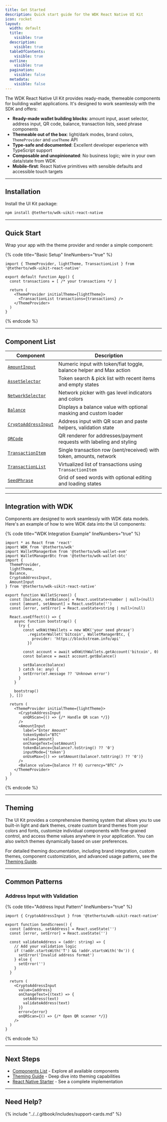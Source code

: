 ```yaml
---
title: Get Started
description: Quick start guide for the WDK React Native UI Kit
icon: rocket
layout:
  width: default
  title:
    visible: true
  description:
    visible: true
  tableOfContents:
    visible: true
  outline:
    visible: true
  pagination:
    visible: false
  metadata:
    visible: false
---
```


The WDK React Native UI Kit provides ready-made, themeable components for building wallet applications. It's designed to work seamlessly with the SDK and offers:

* **Ready-made wallet building blocks**: amount input, asset selector, address input, QR code, balance, transaction lists, seed phrase components
* **Themeable out of the box**: light/dark modes, brand colors, `ThemeProvider` and `useTheme` API
* **Type-safe and documented**: Excellent developer experience with TypeScript support
* **Composable and unopinionated**: No business logic; wire in your own data/state from WDK
* **Mobile-first**: React Native primitives with sensible defaults and accessible touch targets

***

## Installation

Install the UI Kit package:

```bash
npm install @tetherto/wdk-uikit-react-native
```

***

## Quick Start

Wrap your app with the theme provider and render a simple component:

{% code title="Basic Setup" lineNumbers="true" %}
```tsx
import { ThemeProvider, lightTheme, TransactionList } from '@tetherto/wdk-uikit-react-native'

export default function App() {
  const transactions = [ /* your transactions */ ]

  return (
    <ThemeProvider initialTheme={lightTheme}>
      <TransactionList transactions={transactions} />
    </ThemeProvider>
  )
}
```
{% endcode %}

***

## Component List

| Component | Description |
| --- | --- |
| [`AmountInput`](api-reference.md#amountinput) | Numeric input with token/fiat toggle, balance helper and Max action |
| [`AssetSelector`](api-reference.md#assetselector) | Token search & pick list with recent items and empty states |
| [`NetworkSelector`](api-reference.md#networkselector) | Network picker with gas level indicators and colors |
| [`Balance`](api-reference.md#balance) | Displays a balance value with optional masking and custom loader |
| [`CryptoAddressInput`](api-reference.md#cryptoaddressinput) | Address input with QR scan and paste helpers, validation state |
| [`QRCode`](api-reference.md#qrcode) | QR renderer for addresses/payment requests with labeling and styling |
| [`TransactionItem`](api-reference.md#transactionitem) | Single transaction row (sent/received) with token, amounts, network |
| [`TransactionList`](api-reference.md#transactionlist) | Virtualized list of transactions using `TransactionItem` |
| [`SeedPhrase`](api-reference.md#seedphrase) | Grid of seed words with optional editing and loading states |

***

## Integration with WDK

Components are designed to work seamlessly with WDK data models. Here's an example of how to wire WDK data into the UI components:

{% code title="WDK Integration Example" lineNumbers="true" %}
```tsx
import * as React from 'react'
import WDK from '@tetherto/wdk'
import WalletManagerEvm from '@tetherto/wdk-wallet-evm'
import WalletManagerBtc from '@tetherto/wdk-wallet-btc'
import { 
  ThemeProvider, 
  lightTheme, 
  Balance, 
  CryptoAddressInput, 
  AmountInput 
} from '@tetherto/wdk-uikit-react-native'

export function WalletScreen() {
  const [balance, setBalance] = React.useState<number | null>(null)
  const [amount, setAmount] = React.useState('')
  const [error, setError] = React.useState<string | null>(null)

  React.useEffect(() => {
    async function bootstrap() {
      try {
        const wdkWithWallets = new WDK('your seed phrase')
          .registerWallet('bitcoin', WalletManagerBtc, { 
            provider: 'https://blockstream.info/api' 
          })

        const account = await wdkWithWallets.getAccount('bitcoin', 0)
        const balance = await account.getBalance()

        setBalance(balance)
      } catch (e: any) {
        setError(e?.message ?? 'Unknown error')
      }
    }

    bootstrap()
  }, [])

  return (
    <ThemeProvider initialTheme={lightTheme}>
      <CryptoAddressInput 
        onQRScan={() => {/* Handle QR scan */}} 
      />
      <AmountInput
        label="Enter Amount"
        tokenSymbol="BTC"
        value={amount}
        onChangeText={setAmount}
        tokenBalance={balance?.toString() ?? '0'}
        inputMode={'token'}
        onUseMax={() => setAmount(balance?.toString() ?? '0')}
      />
      <Balance value={balance ?? 0} currency="BTC" />
    </ThemeProvider>
  )
}
```
{% endcode %}

***

## Theming

The UI Kit provides a comprehensive theming system that allows you to use built-in light and dark themes, create custom brand themes from your colors and fonts, customize individual components with fine-grained control, and access theme values anywhere in your application. You can also switch themes dynamically based on user preferences.

For detailed theming documentation, including brand integration, custom themes, component customization, and advanced usage patterns, see the [Theming Guide](theming.md).

***

## Common Patterns

### Address Input with Validation

{% code title="Address Input Pattern" lineNumbers="true" %}
```tsx
import { CryptoAddressInput } from '@tetherto/wdk-uikit-react-native'

export function SendScreen() {
  const [address, setAddress] = React.useState('')
  const [error, setError] = React.useState('')

  const validateAddress = (addr: string) => {
    // Add your validation logic
    if (!addr.startsWith('T') && !addr.startsWith('0x')) {
      setError('Invalid address format')
    } else {
      setError('')
    }
  }

  return (
    <CryptoAddressInput
      value={address}
      onChangeText={(text) => {
        setAddress(text)
        validateAddress(text)
      }}
      error={error}
      onQRScan={() => {/* Open QR scanner */}}
    />
  )
}
```
{% endcode %}

***

## Next Steps

* [Components List](components.md) - Explore all available components
* [Theming Guide](theming.md) - Deep dive into theming capabilities
* [React Native Starter](https://github.com/tetherto/wdk-starter-react-native) - See a complete implementation

***

## Need Help?

{% include "../../.gitbook/includes/support-cards.md" %}
